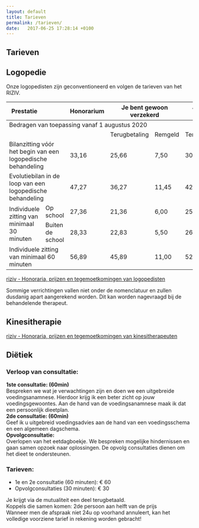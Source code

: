 ```yaml
---
layout: default
title: Tarieven
permalink: /tarieven/
date:   2017-06-25 17:28:14 +0100
---
```

## Tarieven

## Logopedie
Onze logopedisten zijn geconventioneerd en volgen de tarieven van het RIZIV.

<table>
<thead>
  <tr>
    <th>Prestatie</th>
    <th>&nbsp;</th>
    <th>Honorarium</th>
    <th colspan="2">Je bent gewoon verzekerd</th>
    <th colspan="2">Je hebt verhoogde tegemoetkoming</th>
  </tr>
</thead>
<tbody>
  <tr>
    <td colspan="7">Bedragen van toepassing vanaf 1 augustus 2020</td>
  </tr>
  <tr>
    <td>&nbsp;</td>
    <td>&nbsp;</td>
    <td>&nbsp;</td>
    <td>Terugbetaling</td>
    <td>Remgeld</td>
    <td>Terugbetaling</td>
    <td>Remgeld</td>
  </tr>
  <tr>
    <td colspan="2">Bilanzitting vóór het begin van een logopedische behandeling</td>
    <td>33,16</td>
    <td>25,66</td>
    <td>7,50</td>
    <td>30,16</td>
    <td>3,00</td>
  </tr>
  <tr>
    <td colspan="2">Evolutiebilan in de loop van een logopedische behandeling </td>
    <td>47,27</td>
    <td>36,27</td>
    <td>11,45</td>
    <td>42,77</td>
    <td>4,50</td>
  </tr>
  <tr>
    <td rowspan="2">Individuele zitting van minimaal 30 minuten</td>
    <td>Op school</td>
    <td>27,36</td>
    <td>21,36</td>
    <td>6,00</td>
    <td>25,36</td>
    <td>2,00</td>
  </tr>
  <tr>
    <td>Buiten de school</td>
    <td>28,33</td>
    <td>22,83</td>
    <td>5,50</td>
    <td>26,33</td>
    <td>2,00</td>
  </tr>
  <tr>
    <td colspan="2">Individuele zitting van minimaal 60 minuten </td>
    <td>56,89</td>
    <td>45,89</td>
    <td>11,00</td>
    <td>52,39</td>
    <td>4,50</td>
  </tr>
</tbody>
</table>

[riziv - Honoraria, prijzen en tegemoetkomingen van logopedisten](https://www.riziv.fgov.be/nl/themas/kost-terugbetaling/door-ziekenfonds/individuele-verzorging/honoraires/Paginas/logopedist.aspx)

Sommige verrichtingen vallen niet onder de nomenclatuur en zullen dusdanig apart aangerekend worden. Dit kan worden nagevraagd bij de behandelende therapeut.

## Kinesitherapie
[riziv - Honoraria, prijzen en tegemoetkomingen van kinesitherapeuten](https://www.riziv.fgov.be/nl/themas/kost-terugbetaling/door-ziekenfonds/individuele-verzorging/honoraires/Paginas/kine-nl.aspx)

## Diëtiek
### Verloop van consultatie:
**1ste consultatie: (60min)**  
Bespreken we wat je verwachtingen zijn en doen we een uitgebreide voedingsanamnese. Hierdoor krijg ik een beter zicht op jouw voedingsgewoontes. Aan de hand van de voedingsanamnese maak ik dat een persoonlijk dieetplan.  
**2de consultatie: (60min)**   
Geef ik u uitgebreid voedingsadvies aan de hand van een voedingsschema en een algemeen dagschema.  
**Opvolgconsultatie:**  
Overlopen van het eetdagboekje. We bespreken mogelijke hindernissen en gaan samen opzoek naar oplossingen. De opvolg consultaties dienen om het dieet te ondersteunen.  
### Tarieven: 
- 1e en 2e consultatie (60 minuten): € 60  
- Opvolgconsultaties (30 minuten): € 30  
  
Je krijgt via de mutualiteit een deel terugbetaald.   
Koppels die samen komen: 2de persoon aan helft van de prijs  
Wanneer men de afspraak niet 24u op voorhand annuleert, kan het volledige voorziene tarief in rekening worden gebracht!  

